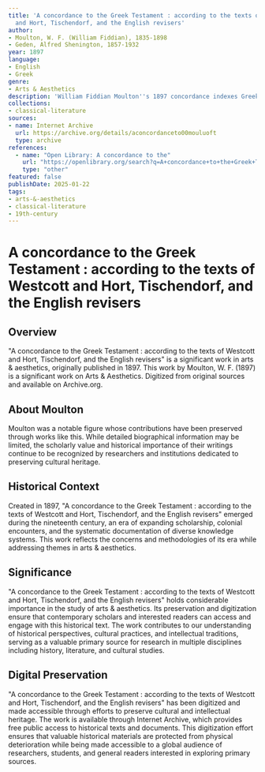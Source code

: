 ```yaml
---
title: 'A concordance to the Greek Testament : according to the texts of Westcott
  and Hort, Tischendorf, and the English revisers'
author:
- Moulton, W. F. (William Fiddian), 1835-1898
- Geden, Alfred Shenington, 1857-1932
year: 1897
language:
- English
- Greek
genre:
- Arts & Aesthetics
description: 'William Fiddian Moulton''s 1897 concordance indexes Greek New Testament words across Westcott-Hort, Tischendorf, and English Revisers texts, becoming the standard reference tool for biblical Greek scholarship.'
collections:
- classical-literature
sources:
- name: Internet Archive
  url: https://archive.org/details/aconcordanceto00mouluoft
  type: archive
references:
  - name: "Open Library: A concordance to the"
    url: "https://openlibrary.org/search?q=A+concordance+to+the+Greek+Testament+Moulton+W+F+William+Fiddian+1835-1898"
    type: "other"
featured: false
publishDate: 2025-01-22
tags:
- arts-&-aesthetics
- classical-literature
- 19th-century
---
```

# A concordance to the Greek Testament : according to the texts of Westcott and Hort, Tischendorf, and the English revisers

## Overview

"A concordance to the Greek Testament : according to the texts of Westcott and Hort, Tischendorf, and the English revisers" is a significant work in arts & aesthetics, originally published in 1897. This work by Moulton, W. F. (1897) is a significant work on Arts & Aesthetics. Digitized from original sources and available on Archive.org.

## About Moulton

Moulton was a notable figure whose contributions have been preserved through works like this. While detailed biographical information may be limited, the scholarly value and historical importance of their writings continue to be recognized by researchers and institutions dedicated to preserving cultural heritage.

## Historical Context

Created in 1897, "A concordance to the Greek Testament : according to the texts of Westcott and Hort, Tischendorf, and the English revisers" emerged during the nineteenth century, an era of expanding scholarship, colonial encounters, and the systematic documentation of diverse knowledge systems. This work reflects the concerns and methodologies of its era while addressing themes in arts & aesthetics.

## Significance

"A concordance to the Greek Testament : according to the texts of Westcott and Hort, Tischendorf, and the English revisers" holds considerable importance in the study of arts & aesthetics. Its preservation and digitization ensure that contemporary scholars and interested readers can access and engage with this historical text. The work contributes to our understanding of historical perspectives, cultural practices, and intellectual traditions, serving as a valuable primary source for research in multiple disciplines including history, literature, and cultural studies.

## Digital Preservation

"A concordance to the Greek Testament : according to the texts of Westcott and Hort, Tischendorf, and the English revisers" has been digitized and made accessible through efforts to preserve cultural and intellectual heritage. The work is available through Internet Archive, which provides free public access to historical texts and documents. This digitization effort ensures that valuable historical materials are protected from physical deterioration while being made accessible to a global audience of researchers, students, and general readers interested in exploring primary sources.
